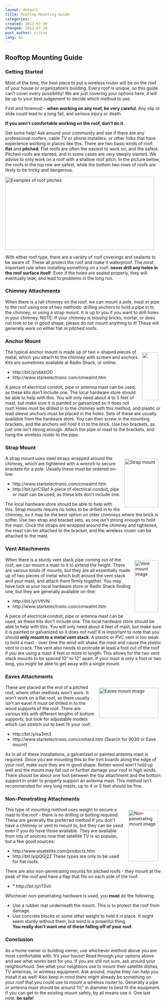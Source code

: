 ```yaml
---
layout: default
title: Rooftop Mounting Guide
categories: 
created: 2013-07-30
changed: 2013-07-30
post_author: critzo
lang: en
---
```

  <h2>Rooftop Mounting Guide</h2>

<h3>Getting Started</h3>

<p>Most of the time, the best place to put a wireless router will be on the roof of your house or organization’s building. Every roof is unique, so this guide can’t cover every possibility! We are just covering your options here, it will be up to your best judgement to decide which method to use.</p>

<p>First and foremost - <strong>when working on any roof, be very careful</strong>. Any slip or slide could lead to a long fall, and serious injury or death.</p>

<p><strong>If you aren't comfortable working on the roof, don't do it.</strong></p>

<p>Get some help! Ask around your community and see if there are any professional roofers, cable TV or phone installers, or other folks that have experience working in places like this. There are two basic kinds of roof: <strong>flat</strong> and <strong>pitched</strong>. Flat roofs are often the easiest to work on, and the safest. Pitched roofs are slanted, and in some cases are very steeply slanted. We advise to only work on a roof with a shallow roof pitch. In the picture below, the roofs in the top row are safest, while the bottom two rows of roofs are likely to be tricky and dangerous.</p>

<p><img alt="Examples of roof pitches" class="media-image attr__typeof__foaf:Image img__fid__238 img__view_mode__media_large attr__format__media_large" height="235" src="/files/styles/large/public/Example_of_Roof_Pitches_small_0.jpg?itok=ZBeh1EI-" typeof="foaf:Image" width="480" /></p>

<p>With either roof type, there are a variety of roof coverings and sealants to be aware of. These all protect the roof and make it waterproof. The most important rule when installing something on a roof: <strong>never drill any holes in the roof surface itself</strong>. Even if the holes are sealed properly, they will eventually leak, and lead to problems in the long run.</p>

<h3>Chimney Attachments</h3>

<p>When there is a tall chimney on the roof, we can mount a pole, mast or pipe to the roof using one of two methods: drilling anchors to hold a pipe in to the chimney, or using a strap mount. It is up to you if you want to drill holes in your chimney. NOTE: If your chimney is missing bricks, mortar, or does not look to be in good shape, please do not mount anything to it! These will generally work on either flat or pitched roofs.</p>

<h3>Anchor Mount</h3>

<p><img alt="" class="media-image attr__typeof__foaf:Image img__fid__239 img__view_mode__media_large attr__format__media_large" src="/files/styles/large/public/anchor.png?itok=SRs3k49g" style="width: 52px; height: 154px; float: right; margin: 10px;" typeof="foaf:Image" />The typical anchor mount is made up of two v-shaped pieces of metal, which you attach to the chimney with screws and anchors. Kits are sometimes available at Radio Shack, or online:</p>

<ul>
	<li>http://bit.ly/vbkbOD</li>
	<li>http://www.starkelectronic.com/cmwalmt.htm</li>
</ul>

<p>A piece of electrical conduit, pipe or antenna mast can be used, as these kits don’t include one. The local hardware store should be able to help with this. You will only need about 4 to 5 feet of mast, but make sure it is painted or galvanized so it does not rust! Holes must be drilled in to the chimney with this method, and plastic or lead sleeve anchors must be placed in the holes. Sets of these are usually available from the hardware store. You can then screw in the mounting brackets, and the anchors will hold it in to the brick. Use two brackets, as just one isn’t strong enough. Attach the pipe or mast to the brackets, and hang the wireless router to the pipe.</p>

<h3>Strap Mount</h3>

<p><img alt="Strap mount" class="media-image attr__typeof__foaf:Image img__fid__240 img__view_mode__media_large attr__format__media_large" src="/files/styles/large/public/strap.png?itok=pEUVVWIV" style="width: 109px; height: 156px; float: right; margin: 10px;" typeof="foaf:Image" />A strap mount uses steel straps wrapped around the chimney, which are tightened with a wrench to secure brackets for a pole. Usually these must be ordered on-line:</p>

<ul>
	<li>http://www.starkelectronic.com/cmwalmt.htm</li>
	<li>http://bit.ly/rCSIpf A piece of electrical conduit, pipe or mast can be used, as these kits don’t include one.</li>
</ul>

<p>The local hardware store should be able to help with this. Strap mounts require no holes to be drilled in to the chimney, so it may be the best option on older chimneys where the brick is softer. Use two strap and bracket sets, as one isn't strong enough to hold the mast. Once the straps are wrapped around the chimney and tightened, the mast can be attached to the bracket, and the wireless router can be attached to the mast.</p>

<h3>Vent Attachments</h3>

<p><img alt="Vent mount image" class="media-image attr__typeof__foaf:Image img__fid__241 img__view_mode__media_large attr__format__media_large" src="/files/styles/large/public/vent.png?itok=Lte05j20" style="width: 76px; height: 167px; margin: 10px; float: right;" typeof="foaf:Image" />When there is a sturdy vent stack pipe coming out of the roof, we can mount a mast to it to extend the height. There are various kinds of mounts, but they are all essentially made up of two pieces of metal which bolt around the vent stack and your mast, and attach them firmly together. You may have luck at your local hardware store or Radio Shack finding one, but they are generally available on-line:</p>

<ul>
	<li>http://bit.ly/rVtlVN</li>
	<li>http://www.starkelectronic.com/cmwalmt.htm</li>
</ul>

<p>A piece of electrical conduit, pipe or antenna mast can be used, as these kits don’t include one. The local hardware store should be able to help with this. You will only need about 4 feet of mast, but make sure it is painted or galvanized so it does not rust! It is important to note that you should <strong>only mount to a metal vent stack</strong>. A plastic or PVC vent is too weak to hold a mast - over time the wind will shake the mast and cause the plastic vent to crack. The vent also needs to protrude at least a foot out of the roof if you are using a mast 4 feet or more in length. This allows for the two vent stack mounts to be spaced 10” to 12” apart. If your mast is only a foot or two long, you might be able to get away with a single mount.</p>

<h3>Eaves Attachments</h3>

<p><img alt="Eaves mount image" class="media-image attr__typeof__foaf:Image img__fid__242 img__view_mode__media_large attr__format__media_large" src="/files/styles/large/public/eaves.png?itok=YtnsKHIX" style="width: 191px; height: 97px; margin: 10px; float: right;" typeof="foaf:Image" />These are placed at the end of a pitched roof, where other methods won't work. It won’t work on a flat roof, as there usually isn't an eave! It must be drilled in to the wood supports of the roof. There are various kits with different lengths of bottom supports, but look for adjustable models which can stretch out to best fit your roof:</p>

<ul>
	<li>http://bit.ly/sa3im3</li>
	<li>http://www.starkelectronic.com/cmhard.htm (Search for 9030 or Eave mount)</li>
</ul>

<p>As in all of these installations, a galvanized or painted antenna mast is required. Since you are mounting this to the trim boards along the edge of your roof, make sure they are in good shape. Rotten wood won't hold up well and the mount may fall out or further damage your roof in high winds. There should be about one foot between the top attachment and the bottom support in order to properly support an antenna mast. This method isn’t recommended for very long masts, up to 4 or 5 feet should be fine.</p>

<h3>Non-Penetrating Attachments</h3>

<p><img alt="Non-penetrating mount image" class="media-image attr__typeof__foaf:Image img__fid__243 img__view_mode__media_large attr__format__media_large" src="/files/styles/large/public/non-pen.png?itok=FXbcl6rD" style="width: 96px; height: 165px; margin: 10px; float: right;" typeof="foaf:Image" />This type of mounting method uses weight to secure a mast to the roof - there is no drilling or bolting required. These are generally the preferred method if you don't have a chimney or vent to mount to, but they can be used even if you do have those available. They are available from lots of sources now that satellite TV is so popular, but a few good sources:</p>

<ul>
	<li>http://www.aisatellite.com/products.htm</li>
	<li>http://bit.ly/pQGj2Z These types are only to be used for flat roofs.</li>
</ul>

<p>There are also non-penetrating mounts for pitched roofs - they mount at the peak of the roof and have a flap that fits on each side of the roof:</p>

<ul>
	<li>* http://bit.ly/rT0vlr</li>
</ul>

<p>Whichever non-penetrating hardware is used, you <strong>must</strong> do the following:</p>

<ul>
	<li>Use a rubber mat underneath the mount. This is to protect the roof from damage.</li>
	<li>Use concrete blocks or some other weight to hold it in place. It might seem sturdy without them, but wind is a powerful thing.<br />
	<strong>You really don't want one of these falling off of your roof.</strong></li>
</ul>

<h3>Conclusion</h3>

<p>As a home owner or building owner, use whichever method above you are most comfortable with. It’s your house! Read through your options above and see what works best for you. If you are still not sure, ask around your neighborhood. See what your neighbors use to mount their satellite dishes, TV antennas, or wireless equipment. Ask around, maybe they can help you install it as well! Also keep in mind there might already be something on your roof that you could use to mount a wireless router to. Generally a pipe or antenna mast should be around 1½” in diameter to best fit the equipment. If you can get to the existing mount safely, by all means use it. One last note: <strong>be safe!</strong></p>
 
